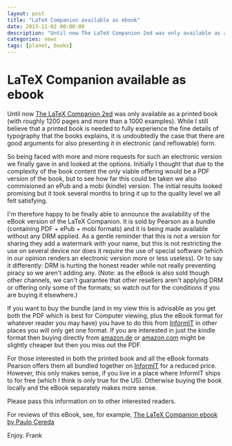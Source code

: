 ```yaml
---
layout: post
title: "LaTeX Companion available as ebook"
date: 2013-11-02 00:00:00
description: "Until now The LaTeX Companion 2ed was only available as a printed book (with roughly 1200 pages and more than a 1000 examples)."
categories: news
tags: [planet, books]
---
```


# LaTeX Companion available as ebook

Until now [The LaTeX Companion 2ed](#fixme) was only available as a printed book (with roughly 1200 pages and more than a 1000 examples). While I still believe that a printed book is needed to fully experience the fine details of typography that the books explains, it is undoubtedly the case that there are good arguments for also presenting it in electronic (and reflowable) form.

So being faced with more and more requests for such an electronic version we finally gave in and looked at the options. Initially I thought that due to the complexity of the book content the only viable offering would be a PDF version of the book, but to see how far this could be taken we also commisioned an ePub and a mobi (kindle) version. The initial results looked promising but it took several months to bring it up to the quality level we all felt satisfying.

I'm therefore happy to be finally able to announce the availability of the eBook version of the LaTeX Companion. It is sold by Pearson as a bundle (containing PDF + ePub + mobi formats) and it is being made available without any DRM applied. As a gentle reminder that this is not a version for sharing they add a watermark with your name, but this is not restricting the use on several device nor does it require the use of special software (which in our opinion renders an electronic version more or less useless). Or to say it differently: DRM is hurting the honest reader while not really preventing piracy so we aren't adding any. (Note: as the eBook is also sold though other channels, we can't guarantee that other resellers aren't applying DRM or offering only some of the formats; so watch out for the conditions if you are buying it elsewhere.)

If you want to buy the bundle (and in my view this is advisable as you get both the PDF which is best for Computer viewing, plus the eBook format for whatever reader you may have) you have to do this from [InformIT](http://click.linksynergy.com/fs-bin/click?id=g/Y5ZYi0Q7I&subid=&offerid=163217.1&type=10&tmpid=3559&RD_PARM1=http%253A%252F%252Fwww.informit.com%252Fstore%252Flatex-companion-9780133387667) in other places you will only get one format. If you are interested in just the kindle format then buying directly from [amazon.de](http://www.amazon.de/Companion-Edition-Techniques-Computer-Typesetting-ebook/dp/B00FQKRHMS/?_encoding=UTF8&camp=1638&creative=6742&keywords=latex%20companion&linkCode=ur2&qid=1389290079&s=digital-text&site-redirect=de&sr=1-1&tag=wwwlatexproje-21) or [amazon.com](http://www.amazon.com/Companion-Edition-Techniques-Computer-Typesetting-ebook/dp/B00FQKRHMS/?_encoding=UTF8&camp=1789&creative=9325&keywords=latex%20companion%20ebook&linkCode=ur2&qid=1389290378&sr=8-1&tag=lapr05-20) might be slightly cheaper but then you miss out the PDF.

For those interested in both the printed book and all the eBook formats Pearson offers them all bundled together on [InformIT](http://click.linksynergy.com/fs-bin/click?id=g/Y5ZYi0Q7I&subid=&offerid=163217.1&type=10&tmpid=3559&RD_PARM1=http%253A%252F%252Fwww.informit.com%252Fstore%252Flatex-companion-9780201362992) for a reduced price. However, this only makes sense, if you live in a place where InformIT ships to for free (which I think is only true for the US). Otherwise buying the book locally and the eBook separately makes more sense.

Please pass this information on to other interested readers.

For reviews of this eBook, see, for example, [The LaTeX Companion ebook by Paulo Cereda](http://tex.blogoverflow.com/2013/10/the-latex-companion-ebook/)

Enjoy. Frank 
